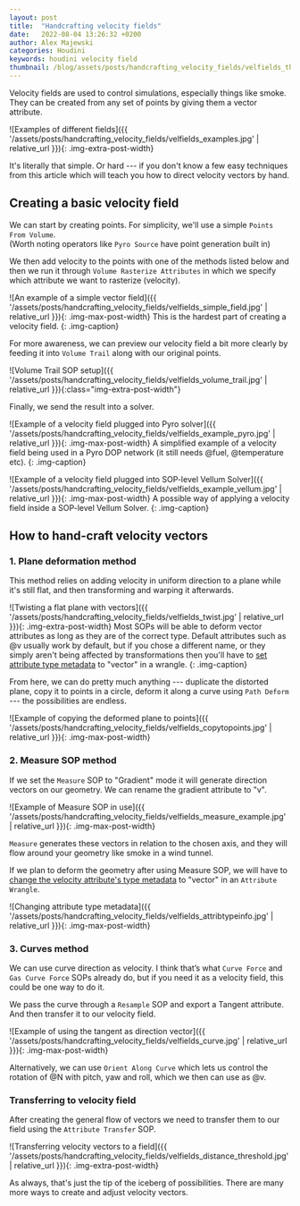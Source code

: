 ```yaml
---
layout: post
title:  "Handcrafting velocity fields"
date:   2022-08-04 13:26:32 +0200
author: Alex Majewski
categories: Houdini
keywords: houdini velocity field
thumbnail: /blog/assets/posts/handcrafting_velocity_fields/velfields_thumbnail.jpg
---
```

Velocity fields are used to control simulations, especially things like smoke. They can be created from any set of points by giving them a vector attribute.

![Examples of different fields]({{ '/assets/posts/handcrafting_velocity_fields/velfields_examples.jpg' | relative_url }}){: .img-extra-post-width}

It's literally that simple. Or hard --- if you don't know a few easy techniques from this article which will teach you how to direct velocity vectors by hand.

## Creating a basic velocity field
We can start by creating points. For simplicity, we'll use a simple `Points From Volume`.<br>
(Worth noting operators like `Pyro Source` have point generation built in)

We then add velocity to the points with one of the methods listed below and then we run it through `Volume Rasterize Attributes` in which we specify which attribute we want to rasterize (velocity).

![An example of a simple vector field]({{ '/assets/posts/handcrafting_velocity_fields/velfields_simple_field.jpg' | relative_url }}){: .img-max-post-width}
This is the hardest part of creating a velocity field.
{: .img-caption}

For more awareness, we can preview our velocity field a bit more clearly by feeding it into `Volume Trail` along with our original points.

![Volume Trail SOP setup]({{ '/assets/posts/handcrafting_velocity_fields/velfields_volume_trail.jpg' | relative_url }}){:class="img-extra-post-width"}

Finally, we send the result into a solver.

![Example of a velocity field plugged into Pyro solver]({{ '/assets/posts/handcrafting_velocity_fields/velfields_example_pyro.jpg' | relative_url }}){: .img-max-post-width}
A simplified example of a velocity field being used in a Pyro DOP network (it still needs @fuel, @temperature etc).
{: .img-caption}

![Example of a velocity field plugged into SOP-level Vellum Solver]({{ '/assets/posts/handcrafting_velocity_fields/velfields_example_vellum.jpg' | relative_url }}){: .img-max-post-width}
A possible way of applying a velocity field inside a SOP-level Vellum Solver.
{: .img-caption}

## How to hand-craft velocity vectors

### 1. Plane deformation method
This method relies on adding velocity in uniform direction to a plane while it's still flat, and then transforming and warping it afterwards.

![Twisting a flat plane with vectors]({{ '/assets/posts/handcrafting_velocity_fields/velfields_twist.jpg' | relative_url }}){: .img-extra-post-width}
Most SOPs will be able to deform vector attributes as long as they are of the correct type. Default attributes such as @v usually work by default, but if you chose a different name, or they simply aren't being affected by transformations then you'll have to [set attribute type metadata](https://www.sidefx.com/docs/houdini/vex/attribtypeinfo_suite) to "vector" in a wrangle.
{: .img-caption}

From here, we can do pretty much anything --- duplicate the distorted plane, copy it to points in a circle, deform it along a curve using `Path Deform` --- the possibilities are endless.

![Example of copying the deformed plane to points]({{ '/assets/posts/handcrafting_velocity_fields/velfields_copytopoints.jpg' | relative_url }}){: .img-max-post-width}

### 2. Measure SOP method
If we set the `Measure` SOP to "Gradient" mode it will generate direction vectors on our geometry. We can rename the gradient attribute to "v".

![Example of Measure SOP in use]({{ '/assets/posts/handcrafting_velocity_fields/velfields_measure_example.jpg' | relative_url }}){: .img-max-post-width}

`Measure` generates these vectors in relation to the chosen axis, and they will flow around your geometry like smoke in a wind tunnel.


If we plan to deform the geometry after using Measure SOP, we will have to [change the velocity attribute's type metadata](https://www.sidefx.com/docs/houdini/vex/attribtypeinfo_suite) to "vector" in an `Attribute Wrangle`.

![Changing attribute type metadata]({{ '/assets/posts/handcrafting_velocity_fields/velfields_attribtypeinfo.jpg' | relative_url }}){: .img-max-post-width}

### 3. Curves method
We can use curve direction as velocity. I think that’s what `Curve Force` and `Gas Curve Force` SOPs already do, but if you need it as a velocity field, this could be one way to do it.

We pass the curve through a `Resample` SOP and export a Tangent attribute. And then transfer it to our velocity field.

![Example of using the tangent as direction vector]({{ '/assets/posts/handcrafting_velocity_fields/velfields_curve.jpg' | relative_url }}){: .img-max-post-width}

Alternatively, we can use `Orient Along Curve` which lets us control the rotation of @N with pitch, yaw and roll, which we then can use as @v.

### Transferring to velocity field

After creating the general flow of vectors we need to transfer them to our field using the `Attribute Transfer` SOP.

![Transferring velocity vectors to a field]({{ '/assets/posts/handcrafting_velocity_fields/velfields_distance_threshold.jpg' | relative_url }}){: .img-extra-post-width}


As always, that's just the tip of the iceberg of possibilities. There are many more ways to create and adjust velocity vectors.
